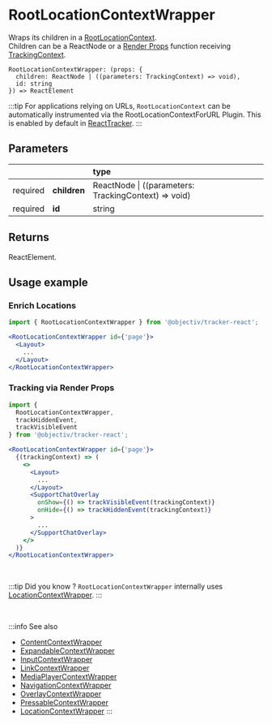 # RootLocationContextWrapper

Wraps its children in a [RootLocationContext](/taxonomy/reference/location-contexts/RootLocationContext.md).  
Children can be a ReactNode or a [Render Props](https://reactjs.org/docs/render-props.html#using-props-other-than-render) function receiving [TrackingContext](/tracking/react/api-reference/common/providers/TrackingContext.md).

```tsx
RootLocationContextWrapper: (props: {
  children: ReactNode | ((parameters: TrackingContext) => void),
  id: string
}) => ReactElement
```

:::tip
For applications relying on URLs, `RootLocationContext` can be automatically instrumented via the RootLocationContextForURL Plugin.
This is enabled by default in [ReactTracker](/tracking/react/api-reference/ReactTracker.md#default-plugins).
:::

## Parameters
|          |              | type                                                     |
|:--------:|:-------------|:---------------------------------------------------------|
| required | **children** | ReactNode &vert; ((parameters: TrackingContext) => void) |
| required | **id**       | string                                                   |

## Returns
ReactElement.

## Usage example

### Enrich Locations

```jsx
import { RootLocationContextWrapper } from '@objectiv/tracker-react';
```

```jsx
<RootLocationContextWrapper id={'page'}>
  <Layout>
    ...
  </Layout>
</RootLocationContextWrapper>
```

### Tracking via Render Props

```jsx
import { 
  RootLocationContextWrapper, 
  trackHiddenEvent,
  trackVisibleEvent
} from '@objectiv/tracker-react';
```

```jsx
<RootLocationContextWrapper id={'page'}>
  {(trackingContext) => (
    <>
      <Layout>
        ...
      </Layout>
      <SupportChatOverlay
        onShow={() => trackVisibleEvent(trackingContext)}
        onHide={() => trackHiddenEvent(trackingContext)}
      >
        ...
      </SupportChatOverlay>
    </>
  )}
</RootLocationContextWrapper>
```


<br />

:::tip Did you know ?
`RootLocationContextWrapper` internally uses [LocationContextWrapper](/tracking/react/api-reference/locationWrappers/LocationContextWrapper.md).
:::

<br />

:::info See also
- [ContentContextWrapper](/tracking/react/api-reference/locationWrappers/ContentContextWrapper.md)
- [ExpandableContextWrapper](/tracking/react/api-reference/locationWrappers/ExpandableContextWrapper.md)
- [InputContextWrapper](/tracking/react/api-reference/locationWrappers/InputContextWrapper.md)
- [LinkContextWrapper](/tracking/react/api-reference/locationWrappers/LinkContextWrapper.md)
- [MediaPlayerContextWrapper](/tracking/react/api-reference/locationWrappers/MediaPlayerContextWrapper.md)
- [NavigationContextWrapper](/tracking/react/api-reference/locationWrappers/NavigationContextWrapper.md)
- [OverlayContextWrapper](/tracking/react/api-reference/locationWrappers/OverlayContextWrapper.md)
- [PressableContextWrapper](/tracking/react/api-reference/locationWrappers/PressableContextWrapper.md)
- [LocationContextWrapper](/tracking/react/api-reference/locationWrappers/LocationContextWrapper.md)
:::
